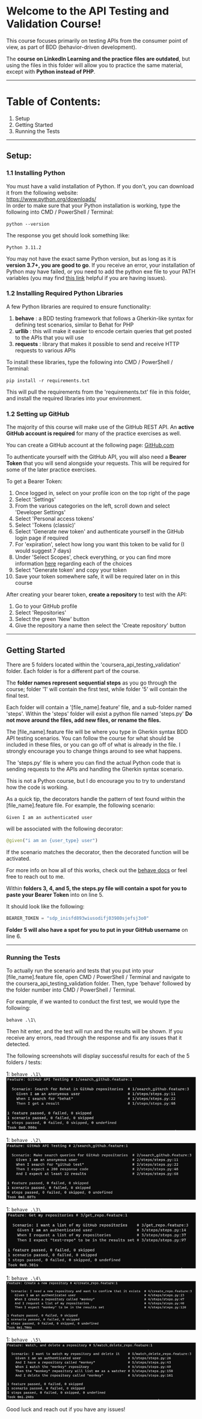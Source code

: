 # Welcome to the API Testing and Validation Course!

This course focuses primarily on testing APIs from the consumer point of view, as part of BDD (behavior-driven development). 

The __course on LinkedIn Learning and the practice files are outdated__, but using the files in this folder will allow you to practice the same material, except with __Python instead of PHP__.

---

# Table of Contents:
1. Setup
2. Getting Started
3. Running the Tests

---


## Setup:


### 1.1 Installing Python

You must have a valid installation of Python. If you don't, you can download it from the following website:  
https://www.python.org/downloads/  
In order to make sure that your Python installation is working, type the following into CMD / PowerShell / Terminal:

`
python --version
`

The response you get should look something like:

`
Python 3.11.2
`

You may not have the exact same Python version, but as long as it is __version 3.7+, you are good to go__. If you receive an error, your installation of Python may have failed, or you need to add the python exe file to your PATH variables (you may find [this link](https://datatofish.com/add-python-to-windows-path/) helpful if you are having issues).

### 1.2 Installing Required Python Libraries

A few Python libraries are required to ensure functionality:

1. __behave__ : a BDD testing framework that follows a Gherkin-like syntax for defining test scenarios, similar to Behat for PHP
2. __urllib__ : this will make it easier to encode certain queries that get posted to the APIs that you will use
3. __requests__ : library that makes it possible to send and receive HTTP requests to various APIs

To install these libraries, type the following into CMD / PowerShell / Terminal:

`
pip install -r requirements.txt
`

This will pull the requirements from the 'requirements.txt' file in this folder, and install the required libraries into your environment. 

### 1.2 Setting up GitHub

The majority of this course will make use of the GitHub REST API. An __active GitHub account is required__ for many of the practice exercises as well. 

You can create a GitHub account at the following page: [GitHub.com](https://github.com)

To authenticate yourself with the GitHub API, you will also need a __Bearer Token__ that you will send alongside your requests. This will be required for some of the later practice exercises. 

To get a Bearer Token:

1. Once logged in, select on your profile icon on the top right of the page
2. Select 'Settings'
3. From the various categories on the left, scroll down and select 'Developer Settings'
4. Select 'Personal access tokens'
5. Select 'Tokens (classic)'
6. Select 'Generate new token' and authenticate yourself in the GitHub login page if required
7. For 'expiration', select how long you want this token to be valid for (I would suggest 7 days)
8. Under 'Select Scopes', check everything, or you can find more information [here](https://docs.github.com/en/authentication/keeping-your-account-and-data-secure/creating-a-personal-access-token) regarding each of the choices
9. Select "Generate token' and copy your token
10. Save your token somewhere safe, it will be required later on in this course

After creating your bearer token, __create a repository__ to test with the API:

1. Go to your GitHub profile
2. Select 'Repositories'
3. Select the green 'New' button
4. Give the repository a name then select the 'Create repository' button

---

## Getting Started

There are 5 folders located within the 'coursera_api_testing_validation' folder. Each folder is for a different part of the course. 

The __folder names represent sequential steps__ as you go through the course; folder '1' will contain the first test, while folder '5' will contain the final test. 


Each folder will contain a '[file_name].feature' file, and a sub-folder named 'steps'. Within the 'steps' folder will exist a python file named 'steps.py' __Do not move around the files, add new files, or rename the files.__

The [file_name].feature file will be where you type in Gherkin syntax BDD API testing scenarios. You can follow the course for what should be included in these files, or you can go off of what is already in the file. I strongly encourage you to change things around to see what happens. 

The 'steps.py' file is where you can find the actual Python code that is sending requests to the APIs and handling the Gherkin syntax scenario. 

This is not a Python course, but I do encourage you to try to understand how the code is working. 

As a quick tip, the decorators handle the pattern of text found within the [file_name].feature file. 
For example, the following scenario:

`
Given I am an authenticated user
`

will be associated with the following decorator:

```py
@given("i am an {user_type} user")
```

If the scenario matches the decorator, then the decorated function will be activated. 

For more info on how all of this works, check out the [behave docs](https://behave.readthedocs.io/en/stable/) or feel free to reach out to me. 


Within __folders 3, 4, and 5, the steps.py file will contain a spot for you to paste your Bearer Token__ into on line 5. 

It should look like the following:

```py
BEARER_TOKEN = "sdp_inisfd893wiusodifj03980sjefsj3o0"
```

__Folder 5 will also have a spot for you to put in your GitHub username__ on line 6. 

---

### Running the Tests

To actually run the scenario and tests that you put into your [file_name].feature file, open CMD / PowerShell / Terminal and navigate to the coursera_api_testing_validation folder. Then, type 'behave' followed by the folder number into CMD / PowerShell / Terminal. 

For example, if we wanted to conduct the first test, we would type the following:

`
behave .\1\
`

Then hit enter, and the test will run and the results will be shown. If you receive any errors, read through the response and fix any issues that it detected. 

The following screenshots will display successful results for each of the 5 folders / tests:

1:
`
behave .\1\
`
![](images/scenario_1.png)

1:
`
behave .\2\
`
![](images/scenario_2.png)

1:
`
behave .\3\
`
![](images/scenario_3.png)

1:
`
behave .\4\
`
![](images/scenario_4.png)

1:
`
behave .\5\
`
![](images/scenario_5.png)

Good luck and reach out if you have any issues!
